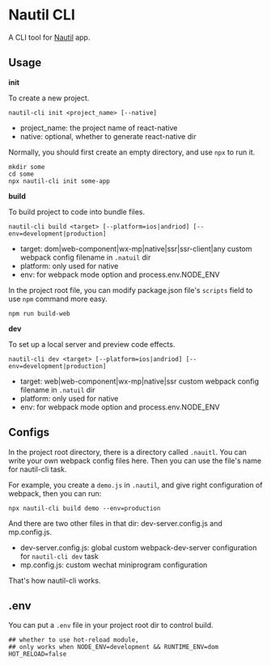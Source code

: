 # Nautil CLI

A CLI tool for [Nautil](https://github.com/tangshuang/nautil) app.

## Usage

**init**

To create a new project.

```
nautil-cli init <project_name> [--native]
```

- project_name: the project name of react-native
- native: optional, whether to generate react-native dir

Normally, you should first create an empty directory, and use `npx` to run it.

```
mkdir some
cd some
npx nautil-cli init some-app
```

**build**

To build project to code into bundle files.

```
nautil-cli build <target> [--platform=ios|andriod] [--env=development|production]
```

- target: dom|web-component|wx-mp|native|ssr|ssr-client|any custom webpack config filename in `.natuil` dir
- platform: only used for native
- env: for webpack mode option and process.env.NODE_ENV

In the project root file, you can modify package.json file's `scripts` field to use `npm` command more easy.

```
npm run build-web
```

**dev**

To set up a local server and preview code effects.

```
nautil-cli dev <target> [--platform=ios|andriod] [--env=development|production]
```

- target: web|web-component|wx-mp|native|ssr custom webpack config filename in `.natuil` dir
- platform: only used for native
- env: for webpack mode option and process.env.NODE_ENV

## Configs

In the project root directory, there is a directory called `.nauitl`.
You can write your own webpack config files here.
Then you can use the file's name for nautil-cli task.

For example, you create a `demo.js` in `.nautil`, and give right configuration of webpack, then you can run:

```
npx nautil-cli build demo --env=production
```

And there are two other files in that dir: dev-server.config.js and mp.config.js.

- dev-server.config.js: global custom webpack-dev-server configuration for `nautil-cli dev` task
- mp.config.js: custom wechat miniprogram configuration

That's how nautil-cli works.

## .env

You can put a `.env` file in your project root dir to control build.

```
## whether to use hot-reload module,
## only works when NODE_ENV=development && RUNTIME_ENV=dom
HOT_RELOAD=false
```
